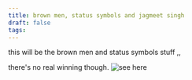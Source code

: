 ```yaml
---
title: brown men, status symbols and jagmeet singh
draft: false
tags:
---
```

 
this will be the brown men and status symbols stuff ,,

there's no real winning though. 
![see here](https://www.youtube.com/watch?v=TIe_ccbXF58)